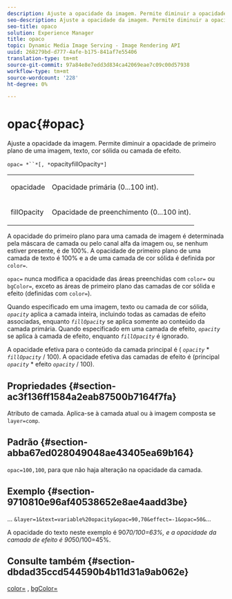 ```yaml
---
description: Ajuste a opacidade da imagem. Permite diminuir a opacidade de primeiro plano de uma imagem, texto, cor sólida ou camada de efeito.
seo-description: Ajuste a opacidade da imagem. Permite diminuir a opacidade de primeiro plano de uma imagem, texto, cor sólida ou camada de efeito.
seo-title: opaco
solution: Experience Manager
title: opaco
topic: Dynamic Media Image Serving - Image Rendering API
uuid: 268279bd-d777-4afe-b175-841af7e55406
translation-type: tm+mt
source-git-commit: 97a84e8e7edd3d834ca42069eae7c09c00d57938
workflow-type: tm+mt
source-wordcount: '228'
ht-degree: 0%

---
```



# opac{#opac}

Ajuste a opacidade da imagem. Permite diminuir a opacidade de primeiro plano de uma imagem, texto, cor sólida ou camada de efeito.

`opac= *``*[, *`opacityfillOpacity`*]`

<table id="simpletable_DA4B5D86C496480886FADB284AD6047F"> 
 <tr class="strow"> 
  <td class="stentry"> <p><span class="varname"> opacidade</span> </p> </td> 
  <td class="stentry"> <p>Opacidade primária (0...100 int). </p></td> 
 </tr> 
 <tr class="strow"> 
  <td class="stentry"> <p><span class="varname"> fillOpacity</span> </p></td> 
  <td class="stentry"> <p>Opacidade de preenchimento (0...100 int). </p></td> 
 </tr> 
</table>

A opacidade do primeiro plano para uma camada de imagem é determinada pela máscara de camada ou pelo canal alfa da imagem ou, se nenhum estiver presente, é de 100%. A opacidade de primeiro plano de uma camada de texto é 100% e a de uma camada de cor sólida é definida por `color=`.

`opac=` nunca modifica a opacidade das áreas preenchidas com  `color=` ou  `bgColor=`, exceto as áreas de primeiro plano das camadas de cor sólida e efeito (definidas com  `color=`).

Quando especificado em uma imagem, texto ou camada de cor sólida, *`opacity`* aplica a camada inteira, incluindo todas as camadas de efeito associadas, enquanto *`fillOpacity`* se aplica somente ao conteúdo da camada primária. Quando especificado em uma camada de efeito, *`opacity`* se aplica à camada de efeito, enquanto *`fillOpacity`* é ignorado.

A opacidade efetiva para o conteúdo da camada principal é ( *`opacity`* * *`fillOpacity`* / 100). A opacidade efetiva das camadas de efeito é (principal *`opacity`* * efeito *`opacity`* / 100).

## Propriedades {#section-ac3f136ff1584a2eab87500b7164f7fa}

Atributo de camada. Aplica-se à camada atual ou à imagem composta se `layer=comp`.

## Padrão {#section-abba67ed028049048ae43405ea69b164}

`opac=100,100`, para que não haja alteração na opacidade da camada.

## Exemplo {#section-9710810e96af40538652e8ae4aadd3be}

... `&layer=1&text=variable%20opacity&opac=90,70&effect=-1&opac=50&`...

A opacidade do texto neste exemplo é 90*70/100=63%, e a opacidade da camada de efeito é 90*50/100=45%.

## Consulte também {#section-dbdad35ccd544590b4b11d31a9ab062e}

[color=](/help/aem-is-ir-api/is-api/http-ref/image-serving-api-ref/c-http-protocol-reference/c-data-types/r-is-http-color.md) ,  [bgColor=](../../../../../is-api/http-ref/image-serving-api-ref/c-http-protocol-reference/c-command-reference/r-bgcolor.md#reference-441371ba4ef54fe781887c5ae448f6ab)
